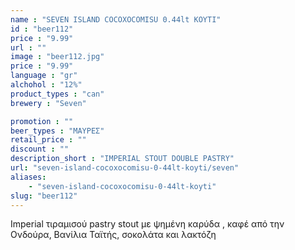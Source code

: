 ```yaml
---
name : "SEVEN ISLAND COCOXOCOMISU 0.44lt ΚΟΥΤΙ"
id : "beer112"
price : "9.99"
url : ""
image : "beer112.jpg"
price : "9.99"
language : "gr"
alchohol : "12%"
product_types : "can"
brewery : "Seven"

promotion : ""
beer_types : "ΜΑΥΡΕΣ"
retail_price : ""
discount : ""
description_short : "IMPERIAL STOUT DOUBLE PASTRY"
url: "seven-island-cocoxocomisu-0-44lt-koyti/seven"
aliases: 
    - "seven-island-cocoxocomisu-0-44lt-koyti"
slug: "beer112"
---
```


Imperial τιραμισού pastry stout με ψημένη καρύδα , καφέ από την Ονδούρα, Βανίλια Ταϊτής, σοκολάτα και λακτόζη